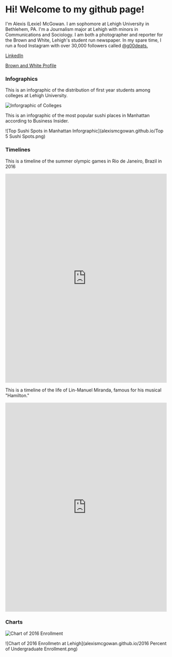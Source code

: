 # Hi! Welcome to my github page!
I'm Alexis (Lexie) McGowan. I am sophomore at Lehigh University in Bethlehem, PA. I'm a Journalism major at Lehigh with minors in Communications and Sociology. I am both a photographer and reporter for the Brown and White, Lehigh's student run newspaper. In my spare time, I run a food Instagram with over 30,000 followers called [@g00deats.](https://www.instagram.com/g00deats/) 

[LinkedIn](https://au.linkedin.com/in/alexis-lexie-mcgowan-ba4194133)

[Brown and White Profile](http://thebrownandwhite.com/author/akm219/) 

### Infographics

This is an infographic of the distribution of first year students among colleges at Lehigh University.

![Inforgraphic of Colleges](https://github.com/alexismcgowan/alexismcgowan.github.io/blob/master/41.0%2529.2%2529.2%25.png?raw=true)

This is an infographic of the most popular sushi places in Manhattan according to Business Insider.

![Top Sushi Spots in Manhattan Inforgraphic](alexismcgowan.github.io/Top 5 Sushi Spots.png)

### Timelines

This is a timeline of the summer olympic games in Rio de Janeiro, Brazil in 2016
<iframe src='https://cdn.knightlab.com/libs/timeline3/latest/embed/index.html?source=1TsvX_WEt2wAQCuyH1TjApWIEQLYbmW5KsFkoxzqt9_o&font=Default&lang=en&initial_zoom=2&height=650' width='100%' height='650' webkitallowfullscreen mozallowfullscreen allowfullscreen frameborder='0'></iframe>

This is a timeline of the life of Lin-Manuel Miranda, famous for his musical "Hamilton."
<iframe src='https://cdn.knightlab.com/libs/timeline3/latest/embed/index.html?source=1SPDc25vrqUz0LHSWd7CXjI6BRCO-dR70A-RcYTBEGPs&font=Default&lang=en&initial_zoom=2&height=650' width='100%' height='650' webkitallowfullscreen mozallowfullscreen allowfullscreen frameborder='0'></iframe>

### Charts 

![Chart of 2016 Enrollment](https://github.com/alexismcgowan/alexismcgowan.github.io/blob/master/2016%20Percent%20of%20Undergraduate%20Enrollment.png) 

![Chart of 2016 Enrollmetn at Lehigh](alexismcgowan.github.io/2016 Percent of Undergraduate Enrollment.png)
